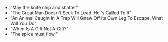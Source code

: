 * "May the knife chip and shatter"
* "The Great Man Doesn't Seek To Lead. He 's Called To It"
* "An Animal Caught In A Trap Will Gnaw Off Its Own Leg To Escape. What Will You Do"
* "When Is A Gift Not A Gift?"
* "The spice must flow."
